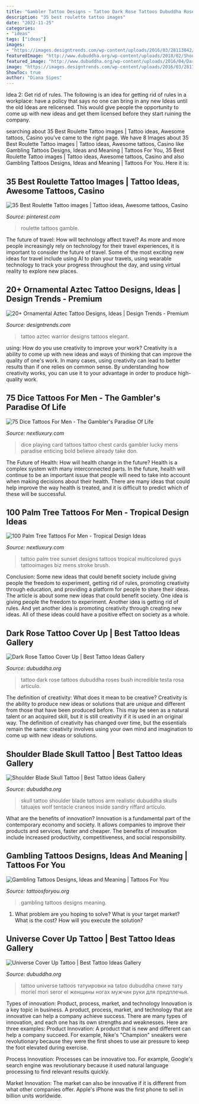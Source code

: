 ```yaml
---
title: "Gambler Tattoo Designs ~ Tattoo Dark Rose Tattoos Dubuddha Roses Bush Incredible Testa Rosa Artículo"
description: "35 best roulette tattoo images"
date: "2022-11-25"
categories:
- "ideas"
tags: ["ideas"]
images:
- "https://images.designtrends.com/wp-content/uploads/2016/03/28113042/Warrior-Aztec-Tattoo-Design.jpg"
featuredImage: "http://www.dubuddha.org/wp-content/uploads/2018/02/Shoulder-Blade-Skull-Tattoo-by-Sandry-Riffard-728x910.jpg"
featured_image: "http://www.dubuddha.org/wp-content/uploads/2016/04/Dark-Rose-Tattoo-Cover-Up-by-Testa-Tattoo-510x510.jpg"
image: "https://images.designtrends.com/wp-content/uploads/2016/03/28113042/Warrior-Aztec-Tattoo-Design.jpg"
ShowToc: true
author: "Diana Sipes"
---
```



Idea 2: Get rid of rules.
The following is an idea for getting rid of rules in a workplace: have a policy that says no one can bring in any new Ideas until the old Ideas are relicensed. This would give people the opportunity to come up with new ideas and get them licensed before they start ruining the company.

	

		
searching about 35 Best Roulette Tattoo images | Tattoo ideas, Awesome tattoos, Casino you've came to the right page. We have 8 Images about 35 Best Roulette Tattoo images | Tattoo ideas, Awesome tattoos, Casino like Gambling Tattoos Designs, Ideas and Meaning | Tattoos For You, 35 Best Roulette Tattoo images | Tattoo ideas, Awesome tattoos, Casino and also Gambling Tattoos Designs, Ideas and Meaning | Tattoos For You. Here it is:
		
    
## 35 Best Roulette Tattoo Images | Tattoo Ideas, Awesome Tattoos, Casino

<img loading=lazy src="https://i.pinimg.com/236x/09/35/29/093529bca9b659050d3f93b7070994f2.jpg" onerror="this.onerror=null;this.src='https://tse3.mm.bing.net/th?id=OIP.zqxxByXyMiYDe7e7P9ohsgAAAA&amp;pid=15.1';" alt="35 Best Roulette Tattoo images | Tattoo ideas, Awesome tattoos, Casino">

_Source: pinterest.com_

>roulette tattoos gamble. 

	

The future of travel: How will technology affect travel?
As more and more people increasingly rely on technology for their travel experiences, it is important to consider the future of travel. Some of the most exciting new ideas for travel include using AI to plan your travels, using wearable technology to track your progress throughout the day, and using virtual reality to explore new places.

    
## 20+ Ornamental Aztec Tattoo Designs, Ideas | Design Trends - Premium

<img loading=lazy src="https://images.designtrends.com/wp-content/uploads/2016/03/28113042/Warrior-Aztec-Tattoo-Design.jpg" onerror="this.onerror=null;this.src='https://tse2.mm.bing.net/th?id=OIP.P6xTDMTzT0RCbnu-kTuXYgHaHa&amp;pid=15.1';" alt="20+ Ornamental Aztec Tattoo Designs, Ideas | Design Trends - Premium">

_Source: designtrends.com_

>tattoo aztec warrior designs tattoos elegant. 

	

using: How do you use creativity to improve your work?
Creativity is a ability to come up with new ideas and ways of thinking that can improve the quality of one's work. In many cases, using creativity can lead to better results than if one relies on common sense. By understanding how creativity works, you can use it to your advantage in order to produce high-quality work.

    
## 75 Dice Tattoos For Men - The Gambler&#039;s Paradise Of Life

<img loading=lazy src="http://nextluxury.com/wp-content/uploads/chest-playing-cards-and-dice-tattoo-for-guys.jpg" onerror="this.onerror=null;this.src='https://tse4.mm.bing.net/th?id=OIP.-cnh-R39yMrpRiJD7Vtq4wHaHa&amp;pid=15.1';" alt="75 Dice Tattoos For Men - The Gambler&#039;s Paradise Of Life">

_Source: nextluxury.com_

>dice playing card tattoos tattoo chest cards gambler lucky mens paradise enticing bold believe already take don. 

	

The Future of Health: How will health change in the future?
Health is a complex system with many interconnected parts. In the future, health will continue to be an important issue that people will need to take into account when making decisions about their health. There are many ideas that could help improve the way health is treated, and it is difficult to predict which of these will be successful.

    
## 100 Palm Tree Tattoos For Men - Tropical Design Ideas

<img loading=lazy src="http://nextluxury.com/wp-content/uploads/guys-blue-waves-palm-tree-art-designs-on-arms.jpg" onerror="this.onerror=null;this.src='https://tse4.mm.bing.net/th?id=OIP.G66wlXM_LLHIPRV1zzp5XAHaHa&amp;pid=15.1';" alt="100 Palm Tree Tattoos For Men - Tropical Design Ideas">

_Source: nextluxury.com_

>tattoo palm tree sunset designs tattoos tropical multicolored guys tattooimages biz mens stroke brush. 

	

Conclusion: Some new ideas that could benefit society include giving people the freedom to experiment, getting rid of rules, promoting creativity through education, and providing a platform for people to share their ideas.
The article is about some new ideas that could benefit society. One idea is giving people the freedom to experiment. Another idea is getting rid of rules. And yet another idea is promoting creativity through creating new ideas. All of these ideas could have a positive effect on society as a whole.

    
## Dark Rose Tattoo Cover Up | Best Tattoo Ideas Gallery

<img loading=lazy src="http://www.dubuddha.org/wp-content/uploads/2016/04/Dark-Rose-Tattoo-Cover-Up-by-Testa-Tattoo-510x510.jpg" onerror="this.onerror=null;this.src='https://tse2.mm.bing.net/th?id=OIP.vkfT7dRdyxe0z58JyYyNzwHaHa&amp;pid=15.1';" alt="Dark Rose Tattoo Cover Up | Best Tattoo Ideas Gallery">

_Source: dubuddha.org_

>tattoo dark rose tattoos dubuddha roses bush incredible testa rosa artículo. 

	

The definition of creativity: What does it mean to be creative?
Creativity is the ability to produce new ideas or solutions that are unique and different from those that have been produced before. This may be seen as a natural talent or an acquired skill, but it is still creativity if it is used in an original way. The definition of creativity has changed over time, but the essentials remain the same: creativity involves using your own mind and imagination to come up with new ideas or solutions.

    
## Shoulder Blade Skull Tattoo | Best Tattoo Ideas Gallery

<img loading=lazy src="http://www.dubuddha.org/wp-content/uploads/2018/02/Shoulder-Blade-Skull-Tattoo-by-Sandry-Riffard-728x910.jpg" onerror="this.onerror=null;this.src='https://tse1.mm.bing.net/th?id=OIP.jsl78FbbcBn_z6LaSXckGwHaJQ&amp;pid=15.1';" alt="Shoulder Blade Skull Tattoo | Best Tattoo Ideas Gallery">

_Source: dubuddha.org_

>skull tattoo shoulder blade tattoos arm realistic dubuddha skulls tatuajes wolf tentacle craneos inside sandry riffard artículo. 

	

What are the benefits of innovation?
Innovation is a fundamental part of the contemporary economy and society. It allows companies to improve their products and services, faster and cheaper. The benefits of innovation include increased productivity, competitiveness, and social responsibility.

    
## Gambling Tattoos Designs, Ideas And Meaning | Tattoos For You

<img loading=lazy src="https://www.tattoosforyou.org/wp-content/uploads/2016/02/Gambling-Tattoos.jpg" onerror="this.onerror=null;this.src='https://tse3.mm.bing.net/th?id=OIP.JtoOSHnxCZkiuhKiawODzAHaHa&amp;pid=15.1';" alt="Gambling Tattoos Designs, Ideas and Meaning | Tattoos For You">

_Source: tattoosforyou.org_

>gambling tattoos designs meaning. 

	

1. What problem are you hoping to solve? What is your target market? What is the cost? How will you execute the solution?

    
## Universe Cover Up Tattoo | Best Tattoo Ideas Gallery

<img loading=lazy src="http://www.dubuddha.org/wp-content/uploads/2018/10/Universe-Cover-Up-Tattoo-by-Moriel-El-Mori-Seror-728x785.jpg" onerror="this.onerror=null;this.src='https://tse4.mm.bing.net/th?id=OIP.sdOZ1x4rf88FuFwVIE4cggHaH_&amp;pid=15.1';" alt="Universe Cover Up Tattoo | Best Tattoo Ideas Gallery">

_Source: dubuddha.org_

>tattoo universe tattoos татуировки на tatoo dubuddha спине тату moriel mori seror el женщины ногах мужчин руки для предплечья. 

	

Types of innovation: Product, process, market, and technology
Innovation is a key topic in business. A product, process, market, and technology that are innovative can help a company achieve success. There are many types of innovation, and each one has its own strengths and weaknesses. Here are three examples: 
Product Innovation: A product that is new and different can help a company succeed. For example, Nike's "Champion" sneakers were revolutionary because they were the first shoes to use air pressure to keep the foot elevated during exercise.

Process Innovation: Processes can be innovative too. For example, Google's search engine was revolutionary because it used natural language processing to find relevant results quickly.

Market Innovation: The market can also be innovative if it is different from what other companies offer. Apple's iPhone was the first phone to sell in billion units worldwide.

